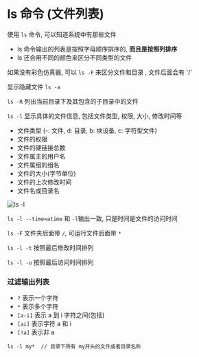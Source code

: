 # ls 命令 (文件列表)

使用 `ls` 命令, 可以知道系统中有那些文件

- ls 命令输出的列表是按照字母顺序排序的, **而且是按照列排序**
- ls 还会用不同的颜色来区分不同类型的文件

如果没有彩色仿真器, 可以 `ls -F` 来区分文件和目录 , 文件后面会有 '/'

显示隐藏文件 `ls -a`

`ls -R` 列出当前目录下及其包含的子目录中的文件

`ls -l` 显示具体的文件信息, 包括文件类型, 权限, 大小, 修改时间等

- 文件类型 (-: 文件, d: 目录, b: 块设备, c: 字符型文件)
- 文件的权限
- 文件的硬链接总数
- 文件属主的用户名
- 文件属组的组名
- 文件的大小(字节单位)
- 文件的上次修改时间
- 文件名或目录名

![ls -l](img/Snipaste_2022-01-17_22-06-40.png)

`ls -l --time=atime` 和 `-l`输出一致, 只是时间是文件的访问时间

`ls -F` 文件夹后面带 `/`, 可运行文件后面带 `*`

`ls -l -t` 按照最后修改时间排列

`ls -l -u` 按照最后访问时间排列

### 过滤输出列表

- `?` 表示一个字符
- `*` 表示多个字符
- `[a-i]` 表示 a 到 i 字符之间(包括)
- `[ai]` 表示字符 a 和 i
- `[!a]` 表示非 a

```
ls -l my*  // 目录下所有 my开头的文件或者目录名称
```
